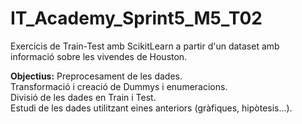 # IT_Academy_Sprint5_M5_T02
Exercicis de Train-Test amb ScikitLearn a partir d'un dataset amb informació sobre les vivendes de Houston.

**Objectius:**
Preprocesament de les dades.  
Transformació i creació de Dummys i enumeracions.  
Divisió de les dades en Train i Test.  
Estudi de les dades utilitzant eines anteriors (gràfiques, hipòtesis…).  
